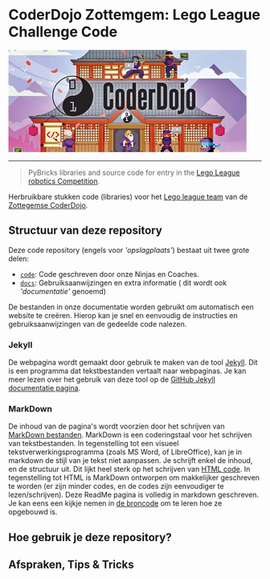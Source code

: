 # CoderDojo Zottemgem: Lego League Challenge Code

![](./docs/resources/coder-dojo.png)

---

> PyBricks libraries and source code for entry in the [Lego League robotics Competition](https://www.firstlegoleague.org/season).

Herbruikbare stukken code (libraries) voor het [Lego league team](https://www.firstlegoleague.org/season) van de [Zottegemse CoderDojo](https://zottegem.coderdojobelgium.be).

## Structuur van deze repository

Deze code repository (engels voor *'opslagplaats'*) bestaat uit twee grote delen:

- [`code`](./code/): Code geschreven door onze Ninjas en Coaches.
- [`docs`](./docs/): Gebruiksaanwijzingen en extra informatie ( dit wordt ook *'documentatie'* genoemd)

De bestanden in onze documentatie worden gebruikt om automatisch een website te creëren. Hierop kan je snel en eenvoudig de instructies en gebruiksaanwijzingen van de gedeelde code nalezen.

### Jekyll

De webpagina wordt gemaakt door gebruik te maken van de tool [Jekyll](https://jekyllrb.com/). Dit is een programma dat tekstbestanden vertaalt naar webpaginas. Je kan meer lezen over het gebruik van deze tool op de [GitHub Jekyll documentatie pagina](https://docs.github.com/en/pages/setting-up-a-github-pages-site-with-jekyll/adding-content-to-your-github-pages-site-using-jekyll#about-content-in-jekyll-sites).

### MarkDown

De inhoud van de pagina's wordt voorzien door het schrijven van [MarkDown bestanden](https://www.markdownguide.org/). MarkDown is een coderingstaal voor het schrijven van tekstbestanden. In tegenstelling tot een visueel tekstverwerkingsprogramma (zoals MS Word, of LibreOffice), kan je in markdown de stijl van je tekst niet aanpassen. Je schrijft enkel de inhoud, en de structuur uit. Dit lijkt heel sterk op het schrijven van [HTML code](https://www.w3schools.com/tags/default.asp). In tegenstelling tot HTML is MarkDown ontworpen om makkelijker geschreven te worden (er zijn minder codes, en de codes zijn eenvoudiger te lezen/schrijven). Deze ReadMe pagina is volledig in markdown geschreven. Je kan eens een kijkje nemen in [de broncode](https://github.com/CoderDojo-Zottegem/lego-library/blob/main/README.md?plain=1) om te leren hoe ze opgebouwd is.


## Hoe gebruik je deze repository?


## Afspraken, Tips & Tricks

